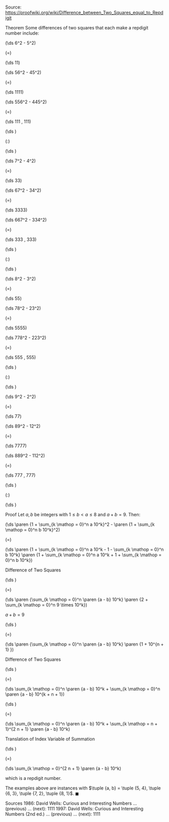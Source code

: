 # 

Source: https://proofwiki.org/wiki/Difference_between_Two_Squares_equal_to_Repdigit

Theorem
Some differences of two squares that each make a repdigit number include:














\(\ds 6^2 - 5^2\)

\(=\)







\(\ds 11\)




















\(\ds 56^2 - 45^2\)

\(=\)







\(\ds 1111\)




















\(\ds 556^2 - 445^2\)

\(=\)







\(\ds 111 \, 111\)




















\(\ds \)

\(:\)







\(\ds \)
























\(\ds 7^2 - 4^2\)

\(=\)







\(\ds 33\)




















\(\ds 67^2 - 34^2\)

\(=\)







\(\ds 3333\)




















\(\ds 667^2 - 334^2\)

\(=\)







\(\ds 333 \, 333\)




















\(\ds \)

\(:\)







\(\ds \)
























\(\ds 8^2 - 3^2\)

\(=\)







\(\ds 55\)




















\(\ds 78^2 - 23^2\)

\(=\)







\(\ds 5555\)




















\(\ds 778^2 - 223^2\)

\(=\)







\(\ds 555 \, 555\)




















\(\ds \)

\(:\)







\(\ds \)
























\(\ds 9^2 - 2^2\)

\(=\)







\(\ds 77\)




















\(\ds 89^2 - 12^2\)

\(=\)







\(\ds 7777\)




















\(\ds 889^2 - 112^2\)

\(=\)







\(\ds 777 \, 777\)




















\(\ds \)

\(:\)







\(\ds \)











Proof
Let $a, b$ be integers with $1 \le b < a \le 8$ and $a + b = 9$.
Then:














\(\ds \paren {1 + \sum_{k \mathop = 0}^n a 10^k}^2 - \paren {1 + \sum_{k \mathop = 0}^n b 10^k}^2\)

\(=\)







\(\ds \paren {1 + \sum_{k \mathop = 0}^n a 10^k - 1 - \sum_{k \mathop = 0}^n b 10^k} \paren {1 + \sum_{k \mathop = 0}^n a 10^k + 1 + \sum_{k \mathop = 0}^n b 10^k}\)





Difference of Two Squares














\(\ds \)

\(=\)







\(\ds \paren {\sum_{k \mathop = 0}^n \paren {a - b} 10^k} \paren {2 + \sum_{k \mathop = 0}^n 9 \times 10^k}\)





$a + b = 9$














\(\ds \)

\(=\)







\(\ds \paren {\sum_{k \mathop = 0}^n \paren {a - b} 10^k} \paren {1 + 10^{n + 1} }\)





Difference of Two Squares














\(\ds \)

\(=\)







\(\ds \sum_{k \mathop = 0}^n \paren {a - b} 10^k + \sum_{k \mathop = 0}^n \paren {a - b} 10^{k + n + 1}\)




















\(\ds \)

\(=\)







\(\ds \sum_{k \mathop = 0}^n \paren {a - b} 10^k + \sum_{k \mathop = n + 1}^{2 n + 1} \paren {a - b} 10^k\)





Translation of Index Variable of Summation














\(\ds \)

\(=\)







\(\ds \sum_{k \mathop = 0}^{2 n + 1} \paren {a - b} 10^k\)









which is a repdigit number.

The examples above are instances with $\tuple {a, b} = \tuple {5, 4}, \tuple {6, 3}, \tuple {7, 2}, \tuple {8, 1}$.
$\blacksquare$


Sources
1986: David Wells: Curious and Interesting Numbers ... (previous) ... (next): $1111$
1997: David Wells: Curious and Interesting Numbers (2nd ed.) ... (previous) ... (next): $1111$




